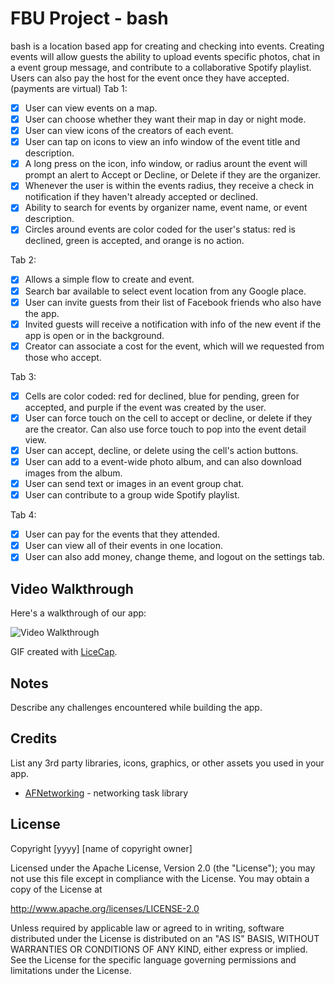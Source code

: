 # FBU Project - bash

bash is a location based app for creating and checking into events. Creating events will allow guests the ability to upload events specific photos, chat in a event group message, and contribute to a collaborative Spotify playlist. Users can also pay the host for the event once they have accepted. (payments are virtual)
Tab 1:
- [x] User can view events on a map.
- [x] User can choose whether they want their map in day or night mode.
- [x] User can view icons of the creators of each event.
- [x] User can tap on icons to view an info window of the event title and description.
- [x] A long press on the icon, info window, or radius arount the event will prompt an alert to Accept or Decline, or Delete if they are the organizer.
- [x] Whenever the user is within the events radius, they receive a check in notification if they haven't already accepted or declined.
- [x] Ability to search for events by organizer name, event name, or event description.
- [x] Circles around events are color coded for the user's status: red is declined, green is accepted, and orange is no action.

Tab 2:
- [x] Allows a simple flow to create and event. 
- [x] Search bar available to select event location from any Google place.
- [x] User can invite guests from their list of Facebook friends who also have the app.
- [x] Invited guests will receive a notification with info of the new event if the app is open or in the background.
- [x] Creator can associate a cost for the event, which will we requested from those who accept.

Tab 3:
- [x] Cells are color coded: red for declined, blue for pending, green for accepted, and purple if the event was created by the user.
- [x] User can force touch on the cell to accept or decline, or delete if they are the creator. Can also use force touch to pop into the event detail view.
- [x] User can accept, decline, or delete using the cell's action buttons.
- [x] User can add to a event-wide photo album, and can also download images from the album.
- [x] User can send text or images in an event group chat. 
- [x] User can  contribute to a group wide Spotify playlist.

Tab 4:
- [x] User can pay for the events that they attended. 
- [x] User can view all of their events in one location.
- [x] User can also add money, change theme, and logout on the settings tab.

## Video Walkthrough

Here's a walkthrough of our app:

<img src='http://i.imgur.com/kxODbTv.gif' title='Video Walkthrough' width='' alt='Video Walkthrough' />

GIF created with [LiceCap](http://www.cockos.com/licecap/).

## Notes

Describe any challenges encountered while building the app.

## Credits

List any 3rd party libraries, icons, graphics, or other assets you used in your app.

- [AFNetworking](https://github.com/AFNetworking/AFNetworking) - networking task library

## License

Copyright [yyyy] [name of copyright owner]

Licensed under the Apache License, Version 2.0 (the "License");
you may not use this file except in compliance with the License.
You may obtain a copy of the License at

http://www.apache.org/licenses/LICENSE-2.0

Unless required by applicable law or agreed to in writing, software
distributed under the License is distributed on an "AS IS" BASIS,
WITHOUT WARRANTIES OR CONDITIONS OF ANY KIND, either express or implied.
See the License for the specific language governing permissions and
limitations under the License.
